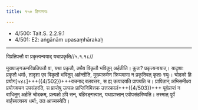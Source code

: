 ```yaml
---
title: १५० टिप्पणयः

---
```

- 4/500: Tait.S. 2.2.9.1
- 4/501: E2: aṅgānām upasaṃhārakaḥ

____________________________________________


विप्रतिपत्तौ वा प्रकृत्यन्वयाद् यथाप्रकृति//५.१.१८//

मुख्याङ्गक्रमविप्रतिपत्तौ वा, यथा प्रकृतौ, तथैव विकृतौ भवितुम् अर्हतीति। कुतः? प्रकृत्यन्वयात्। यादृशाः प्रकृतौ धर्माः, तादृशा एव विकृतौ भवितुम् अर्हन्तीति, मुख्यक्रमेण क्रियमाणा न प्रकृतिवत् कृताः स्युः। चोदको हि प्रयोग[५४८]+++({4/502})+++वचनाद् बलवत्तरः, स ह्य् उत्पादयति प्रापयति च। प्रापितान् अभिसमीक्ष्य प्रयोगवचन उपसंहरति, स प्राप्तेषु उत्पन्नः प्राप्तिनिमित्तक उत्तरकालं+++({4/503})+++ पूर्वप्राप्तं न बाधितुम् अर्हति चोदकम्, प्रत्यक्षो ऽपि सन्, बहिरङ्गत्वात्, यथाप्राप्तान् एवोपसंहरिष्यति। तस्मात् पूर्वं बार्हस्पत्यस्य धर्माः, तत आज्यस्येति।
